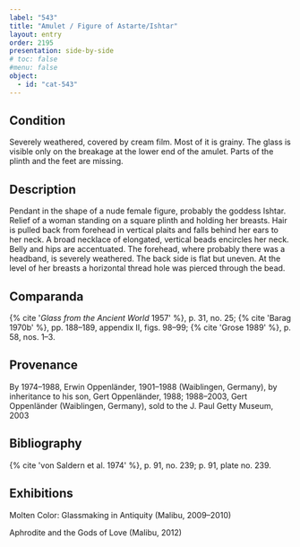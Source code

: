 ```yaml
---
label: "543"
title: "Amulet / Figure of Astarte/Ishtar"
layout: entry
order: 2195
presentation: side-by-side
# toc: false
#menu: false 
object:
  - id: "cat-543"
---
```


## Condition

Severely weathered, covered by cream film. Most of it is grainy. The glass is visible only on the breakage at the lower end of the amulet. Parts of the plinth and the feet are missing.

## Description

Pendant in the shape of a nude female figure, probably the goddess Ishtar. Relief of a woman standing on a square plinth and holding her breasts. Hair is pulled back from forehead in vertical plaits and falls behind her ears to her neck. A broad necklace of elongated, vertical beads encircles her neck. Belly and hips are accentuated. The forehead, where probably there was a headband, is severely weathered. The back side is flat but uneven. At the level of her breasts a horizontal thread hole was pierced through the bead.

## Comparanda

{% cite '*Glass from the Ancient World* 1957' %}, p. 31, no. 25; {% cite 'Barag 1970b' %}, pp. 188–189, appendix II, figs. 98–99; {% cite 'Grose 1989' %}, p. 58, nos. 1–3.

## Provenance

By 1974–1988, Erwin Oppenländer, 1901–1988 (Waiblingen, Germany), by inheritance to his son, Gert Oppenländer, 1988; 1988–2003, Gert Oppenländer (Waiblingen, Germany), sold to the J. Paul Getty Museum, 2003

## Bibliography

{% cite 'von Saldern et al. 1974' %}, p. 91, no. 239; p. 91, plate no. 239.

## Exhibitions

Molten Color: Glassmaking in Antiquity (Malibu, 2009–2010)

Aphrodite and the Gods of Love (Malibu, 2012)